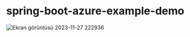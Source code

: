 # spring-boot-azure-example-demo

![Ekran görüntüsü 2023-11-27 222936](https://github.com/huseyinaydin99/spring-boot-azure-deploy-example-demo/assets/16438043/ae8481f3-3829-490f-9aaa-658cd78f553c)
